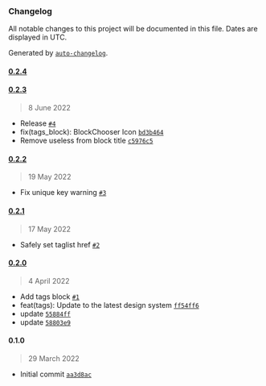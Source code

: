 ### Changelog

All notable changes to this project will be documented in this file. Dates are displayed in UTC.

Generated by [`auto-changelog`](https://github.com/CookPete/auto-changelog).

#### [0.2.4](https://github.com/eea/volto-tags-block/compare/0.2.3...0.2.4)


#### [0.2.3](https://github.com/eea/volto-tags-block/compare/0.2.2...0.2.3)

> 8 June 2022

- Release [`#4`](https://github.com/eea/volto-tags-block/pull/4)
- fix(tags_block): BlockChooser Icon [`bd3b464`](https://github.com/eea/volto-tags-block/commit/bd3b46409f47c8432e31949195c81c3490f082c1)
- Remove useless  from block title [`c5976c5`](https://github.com/eea/volto-tags-block/commit/c5976c5bafbb6a10bc6ea247e0611a99e5ab79e9)

#### [0.2.2](https://github.com/eea/volto-tags-block/compare/0.2.1...0.2.2)

> 19 May 2022

- Fix unique key warning [`#3`](https://github.com/eea/volto-tags-block/pull/3)

#### [0.2.1](https://github.com/eea/volto-tags-block/compare/0.2.0...0.2.1)

> 17 May 2022

- Safely set taglist href [`#2`](https://github.com/eea/volto-tags-block/pull/2)

#### [0.2.0](https://github.com/eea/volto-tags-block/compare/0.1.0...0.2.0)

> 4 April 2022

- Add tags block [`#1`](https://github.com/eea/volto-tags-block/pull/1)
- feat(tags): Update to the latest design system [`ff54ff6`](https://github.com/eea/volto-tags-block/commit/ff54ff609dd4fe77d78ce11b2ea6d09c7906473b)
- update [`55884ff`](https://github.com/eea/volto-tags-block/commit/55884ff9d943642e2ebe6b44b212a50ba7bf055c)
- update [`58803e9`](https://github.com/eea/volto-tags-block/commit/58803e9a972596ff5f37c03737b508de042bb3a0)

#### 0.1.0

> 29 March 2022

- Initial commit [`aa3d8ac`](https://github.com/eea/volto-tags-block/commit/aa3d8ac41a1c602c7dcc15a0b50a82c46427d0a6)
